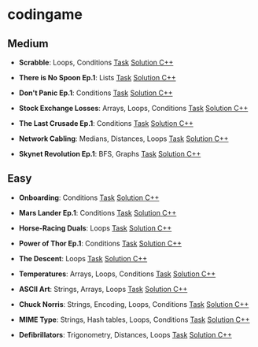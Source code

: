 # codingame
## Medium
- **Scrabble**: Loops, Conditions 
[Task](https://www.codingame.com/training/medium/scrabble)
[Solution C++](./scrabble.cpp)

- **There is No Spoon Ep.1**: Lists 
[Task](https://www.codingame.com/training/medium/there-is-no-spoon-episode-1)
[Solution C++](./there_is_no_spoon_ep_1.cpp)

- **Don't Panic Ep.1**: Conditions 
[Task](https://www.codingame.com/training/medium/don't-panic-episode-1)
[Solution C++](./dont_panic_ep_1.cpp)

- **Stock Exchange Losses**: Arrays, Loops, Conditions 
[Task](https://www.codingame.com/training/medium/stock-exchange-losses)
[Solution C++](./stock_exchange_losses.cpp)

- **The Last Crusade Ep.1**: Conditions 
[Task](https://www.codingame.com/training/medium/the-last-crusade-episode-1)
[Solution C++](./the_last_crusade_ep_1.cpp)

- **Network Cabling**: Medians, Distances, Loops 
[Task](https://www.codingame.com/training/medium/network-cabling)
[Solution C++](./network_cabling.cpp)

- **Skynet Revolution Ep.1**: BFS, Graphs 
[Task](https://www.codingame.com/training/medium/skynet-revolution-episode-1)
[Solution C++](./skynet_revolution_ep1.cpp)
## Easy
- **Onboarding**: Conditions 
[Task](https://www.codingame.com/training/easy/onboarding)
[Solution C++](./Onboarding.cpp)

- **Mars Lander Ep.1**: Conditions 
[Task](https://www.codingame.com/training/easy/mars-lander-episode-1)
[Solution C++](./Mars_Lander_Episode_1.cpp)

- **Horse-Racing Duals**: Loops 
[Task](https://www.codingame.com/training/easy/horse-racing-duals)
[Solution C++](./Horse_racing_Duals.cpp)

- **Power of Thor Ep.1**: Conditions 
[Task](https://www.codingame.com/training/easy/power-of-thor-episode-1)
[Solution C++](./Power_of_Thor_Episode_1.cpp)

- **The Descent**: Loops 
[Task](https://www.codingame.com/training/easy/the-descent)
[Solution C++](./The_Descent.cpp)

- **Temperatures**: Arrays, Loops, Conditions 
[Task](https://www.codingame.com/training/easy/temperatures)
[Solution C++](./temperatures.cpp)

- **ASCII Art**: Strings, Arrays, Loops 
[Task](https://www.codingame.com/training/easy/ascii-art)
[Solution C++](./ASCII_Art.cpp)

- **Chuck Norris**: Strings, Encoding, Loops, Conditions 
[Task](https://www.codingame.com/training/easy/chuck-norris)
[Solution C++](./Chuck_Norris.cpp)

- **MIME Type**: Strings, Hash tables, Loops, Conditions 
[Task](https://www.codingame.com/training/easy/mime-type)
[Solution C++](./MIME_Type.cpp)

- **Defibrillators**: Trigonometry, Distances, Loops 
[Task](https://www.codingame.com/training/easy/defibrillators)
[Solution C++](./defibrillators.cpp)
